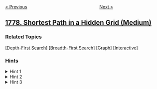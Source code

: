 <!--|This file generated by command(leetcode description); DO NOT EDIT.    |-->
<!--+----------------------------------------------------------------------+-->
<!--|@author    openset <openset.wang@gmail.com>                           |-->
<!--|@link      https://github.com/openset                                 |-->
<!--|@home      https://github.com/openset/leetcode                        |-->
<!--+----------------------------------------------------------------------+-->

[< Previous](../products-price-for-each-store "Product's Price for Each Store")
　　　　　　　　　　　　　　　　
[Next >](../find-nearest-point-that-has-the-same-x-or-y-coordinate "Find Nearest Point That Has the Same X or Y Coordinate")

## [1778. Shortest Path in a Hidden Grid (Medium)](https://leetcode.com/problems/shortest-path-in-a-hidden-grid "未知网格中的最短路径")



### Related Topics
  [[Depth-First Search](../../tag/depth-first-search/README.md)]
  [[Breadth-First Search](../../tag/breadth-first-search/README.md)]
  [[Graph](../../tag/graph/README.md)]
  [[Interactive](../../tag/interactive/README.md)]

### Hints
<details>
<summary>Hint 1</summary>
The grid is at a maximum 500 x 500, so it is clever to assume that the robot's initial cell is grid[501][501]
</details>

<details>
<summary>Hint 2</summary>
Run a DFS from the robot's position to make sure that you can reach the target, otherwise you should return -1.
</details>

<details>
<summary>Hint 3</summary>
Now that you are sure you can reach the target, run BFS to find the shortest path.
</details>
